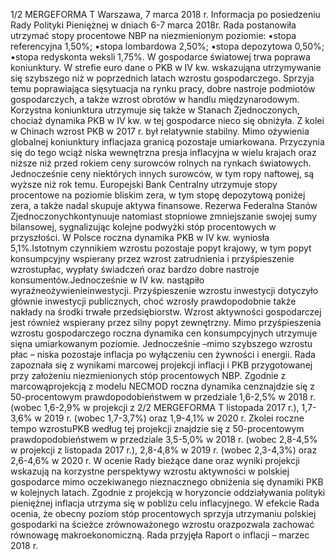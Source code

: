 1/2
MERGEFORMA
T
Warszawa, 7 marca 2018 r.
Informacja po posiedzeniu Rady Polityki Pieniężnej
w dniach 6-7 marca 2018r.
Rada postanowiła utrzymać stopy procentowe NBP na niezmienionym poziomie:
▪stopa referencyjna 1,50%;
▪stopa lombardowa 2,50%;
▪stopa depozytowa 0,50%;
▪stopa redyskonta weksli 1,75%.
W gospodarce światowej trwa poprawa koniunktury. W strefie euro dane o PKB w IV
kw. wskazująna utrzymywanie się szybszego niż w poprzednich latach wzrostu
gospodarczego. Sprzyja temu poprawiająca sięsytuacja na rynku pracy, dobre nastroje
podmiotów gospodarczych, a także wzrost obrotów w handlu międzynarodowym.
Korzystna koniunktura utrzymuje się także w Stanach Zjednoczonych, chociaż dynamika
PKB w IV kw. w tej gospodarce nieco się obniżyła. Z kolei w Chinach wzrost PKB w 2017 r.
był relatywnie stabilny.
Mimo ożywienia globalnej koniunktury inflacjaza granicą pozostaje umiarkowana.
Przyczynia się do tego wciąż niska wewnętrzna presja inflacyjna w wielu krajach oraz
niższe niż przed rokiem ceny surowców rolnych na rynkach światowych. Jednocześnie
ceny niektórych innych surowców, w tym ropy naftowej, są wyższe niż rok temu.
Europejski Bank Centralny utrzymuje stopy procentowe na poziomie bliskim zera,
w tym stopę depozytową poniżej zera, a także nadal skupuje aktywa finansowe. Rezerwa
Federalna Stanów Zjednoczonychkontynuuje natomiast stopniowe zmniejszanie swojej
sumy bilansowej, sygnalizując kolejne podwyżki stóp procentowych w przyszłości.
W Polsce roczna dynamika PKB w IV kw. wyniosła 5,1%.Istotnym czynnikiem
wzrostu pozostaje popyt krajowy, w tym popyt konsumpcyjny wspierany przez wzrost
zatrudnienia i przyśpieszenie wzrostupłac, wypłaty świadczeń oraz bardzo dobre
nastroje konsumentów.Jednocześnie w IV kw. nastąpiło wyraźneożywienieinwestycji.
Przyśpieszenie wzrostu inwestycji dotyczyło głównie inwestycji publicznych, choć
wzrosły prawdopodobnie także nakłady na środki trwałe przedsiębiorstw. Wzrost
aktywności gospodarczej jest również wspierany przez silny popyt zewnętrzny.
Mimo przyśpieszenia wzrostu gospodarczego roczna dynamika cen konsumpcyjnych
utrzymuje sięna umiarkowanym poziomie. Jednocześnie –mimo szybszego wzrostu płac
– niska pozostaje inflacja po wyłączeniu cen żywności i energii.
Rada zapoznała się z wynikami marcowej projekcji inflacji i PKB przygotowanej przy
założeniu niezmienionych stóp procentowych NBP. Zgodnie z marcowąprojekcją z
modelu NECMOD roczna dynamika cenznajdzie się z 50-procentowym
prawdopodobieństwem w przedziale 1,6-2,5% w 2018 r. (wobec 1,6-2,9% w projekcji z
2/2
MERGEFORMA
T
listopada 2017 r.), 1,7-3,6% w 2019 r. (wobec 1,7-3,7%) oraz 1,9-4,1% w 2020 r. Zkolei
roczne tempo wzrostuPKB według tej projekcji znajdzie się z 50-procentowym
prawdopodobieństwem w przedziale 3,5-5,0% w 2018 r. (wobec 2,8-4,5% w projekcji z
listopada 2017 r.), 2,8-4,8% w 2019 r. (wobec 2,3-4,3%) oraz 2,6-4,6% w 2020 r.
W ocenie Rady bieżące dane oraz wyniki projekcji wskazują na korzystne perspektywy
wzrostu aktywności w polskiej gospodarce mimo oczekiwanego nieznacznego obniżenia
się dynamiki PKB w kolejnych latach. Zgodnie z projekcją w horyzoncie oddziaływania
polityki pieniężnej inflacja utrzyma się w pobliżu celu inflacyjnego. W efekcie Rada
ocenia, że obecny poziom stóp procentowych sprzyja utrzymaniu polskiej gospodarki na
ścieżce zrównoważonego wzrostu orazpozwala zachować równowagę
makroekonomiczną.
Rada przyjęła Raport o inflacji – marzec 2018 r.
